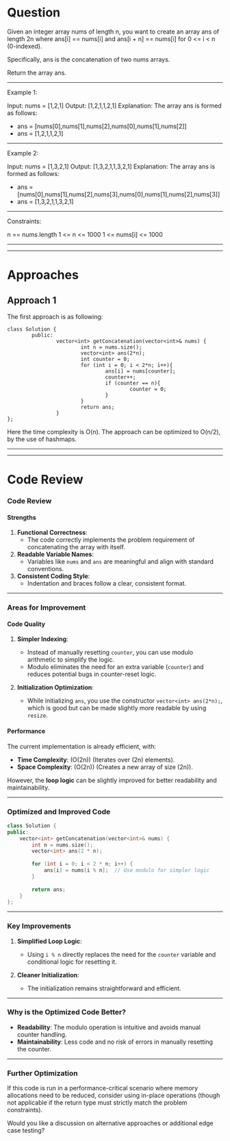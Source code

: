 # Question
Given an integer array nums of length n, you want to create an array ans of length 2n where ans[i] == nums[i] and ans[i + n] == nums[i] for 0 <= i < n (0-indexed).

Specifically, ans is the concatenation of two nums arrays.

Return the array ans.

---

Example 1:

Input: nums = [1,2,1]
Output: [1,2,1,1,2,1]
Explanation: The array ans is formed as follows:
- ans = [nums[0],nums[1],nums[2],nums[0],nums[1],nums[2]]
- ans = [1,2,1,1,2,1]

---

Example 2:

Input: nums = [1,3,2,1]
Output: [1,3,2,1,1,3,2,1]
Explanation: The array ans is formed as follows:
- ans = [nums[0],nums[1],nums[2],nums[3],nums[0],nums[1],nums[2],nums[3]]
- ans = [1,3,2,1,1,3,2,1]
 

---

Constraints:

n == nums.length
1 <= n <= 1000
1 <= nums[i] <= 1000



---
---
# Approaches

## Approach 1

The first approach is as following:
```
class Solution {
        public:
                vector<int> getConcatenation(vector<int>& nums) {
                        int n = nums.size();
                        vector<int> ans(2*n);
                        int counter = 0;
                        for (int i = 0; i < 2*n; i++){
                                ans[i] = nums[counter];
                                counter++;
                                if (counter == n){
                                        counter = 0;
                                }
                        }
                        return ans;
                }
};   
```

Here the time complexity is O(n). The approach can be optimized to O(n/2), by the use of hashmaps.


---
---
# Code Review
### **Code Review**

#### **Strengths**
1. **Functional Correctness**:
   - The code correctly implements the problem requirement of concatenating the array with itself.
2. **Readable Variable Names**:
   - Variables like `nums` and `ans` are meaningful and align with standard conventions.
3. **Consistent Coding Style**:
   - Indentation and braces follow a clear, consistent format.

---

### **Areas for Improvement**

#### **Code Quality**
1. **Simpler Indexing**:
   - Instead of manually resetting `counter`, you can use modulo arithmetic to simplify the logic.
   - Modulo eliminates the need for an extra variable (`counter`) and reduces potential bugs in counter-reset logic.

2. **Initialization Optimization**:
   - While initializing `ans`, you use the constructor `vector<int> ans(2*n);`, which is good but can be made slightly more readable by using `resize`.

#### **Performance**
The current implementation is already efficient, with:
- **Time Complexity**: \(O(2n)\) (Iterates over \(2n\) elements).
- **Space Complexity**: \(O(2n)\) (Creates a new array of size \(2n\)).

However, the **loop logic** can be slightly improved for better readability and maintainability.

---

### **Optimized and Improved Code**

```cpp
class Solution {
public:
    vector<int> getConcatenation(vector<int>& nums) {
        int n = nums.size();
        vector<int> ans(2 * n);
        
        for (int i = 0; i < 2 * n; i++) {
            ans[i] = nums[i % n];  // Use modulo for simpler logic
        }
        
        return ans;
    }
};
```

---

### **Key Improvements**
1. **Simplified Loop Logic**:
   - Using `i % n` directly replaces the need for the `counter` variable and conditional logic for resetting it.

2. **Cleaner Initialization**:
   - The initialization remains straightforward and efficient.

---

### **Why is the Optimized Code Better?**
- **Readability**: The modulo operation is intuitive and avoids manual counter handling.
- **Maintainability**: Less code and no risk of errors in manually resetting the counter.

---

### **Further Optimization**
If this code is run in a performance-critical scenario where memory allocations need to be reduced, consider using in-place operations (though not applicable if the return type must strictly match the problem constraints). 

Would you like a discussion on alternative approaches or additional edge case testing?
